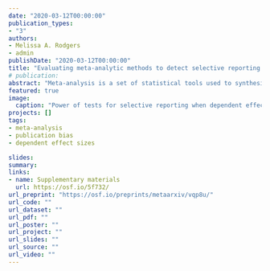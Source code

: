 ```yaml
---
date: "2020-03-12T00:00:00"
publication_types:
- "3"
authors:
- Melissa A. Rodgers
- admin
publishDate: "2020-03-12T00:00:00"
title: "Evaluating meta-analytic methods to detect selective reporting in the presence of dependent effect sizes"
# publication: 
abstract: "Meta-analysis is a set of statistical tools used to synthesize results from multiple studies evaluating a common research question. Two methodological challenges when conducting meta-analysis include selective reporting and correlated dependent effect sizes. Selective reporting is often a result of selective publication practices based on the statistical significance of study findings, which threatens the validity of meta-analytic results. One of the main sources of dependent effect sizes is the inclusion of multiple outcome measures from a primary study. This violates conventional, univariate meta-analytic techniques. Meta-analysts lack validated methods to detect the presence of selective reporting while incorporating methods to handle dependent effect sizes. This study evaluates currently available univariate selective reporting methods, when ignoring dependence, selecting one effect size per study, or aggregating dependent correlated effect sizes. This study also proposes and examines an Egger’s Regression variant incorporated with Robust Variance Estimation (RVE) to handle within-study dependence. A Monte Carlo simulation study assess the performance of the methods for Type I error rates in the absence of selective reporting, and power to detect selective reporting when introduced. Ignoring dependence inflates Type I error rates for all univariate detection methods. Type I error rates are maintained with regression tests when dependent effect sizes are sampled, aggregated or modeled using RVE. However, all selective reporting methods evaluated in this study have little to no power to detect selection bias, except under strong selection censoring."
featured: true
image: 
  caption: "Power of tests for selective reporting when dependent effects are aggregated or handled using Robust Variance Estimation (RVE) or Multi-Level Meta-Analysis (MLMA), for samples of $k = 80$ studies and between study correlation of $\\rho = 0.4$. Gray bands indicate tests with excess Type-I error."
projects: []
tags: 
- meta-analysis
- publication bias
- dependent effect sizes

slides: 
summary: 
links:
- name: Supplementary materials
  url: https://osf.io/5f732/
url_preprint: "https://osf.io/preprints/metaarxiv/vqp8u/"
url_code: ""
url_dataset: ""
url_pdf: ""
url_poster: ""
url_project: ""
url_slides: ""
url_source: ""
url_video: ""
---
```

